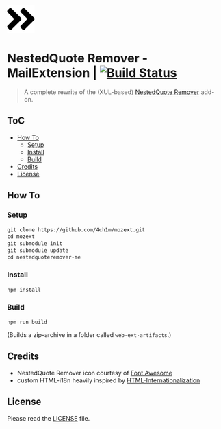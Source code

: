 ![NestedQuote Remover](https://raw.githubusercontent.com/4ch1m/mozext/master/nestedquoteremover-me/src/_images/nestedquoteremover-64px-black.png)

# NestedQuote Remover - MailExtension | [![Build Status](https://travis-ci.org/4ch1m/mozext.svg?branch=master)](https://travis-ci.org/4ch1m/mozext)
> A complete rewrite of the (XUL-based) [NestedQuote Remover](../nestedquoteremover) add-on.

## ToC

* [How To](#how-to)
  * [Setup](#setup)
  * [Install](#install)
  * [Build](#build)
* [Credits](#credits)
* [License](#license)

## How To

### Setup

```
git clone https://github.com/4ch1m/mozext.git
cd mozext
git submodule init
git submodule update
cd nestedquoteremover-me
```

### Install

```
npm install
```

### Build

```
npm run build
```
(Builds a zip-archive in a folder called `web-ext-artifacts`.)

## Credits

* NestedQuote Remover icon courtesy of [Font Awesome](https://fontawesome.com)
* custom HTML-i18n heavily inspired by [HTML-Internationalization](https://github.com/erosman/HTML-Internationalization)

## License

Please read the [LICENSE](../LICENSE) file.
